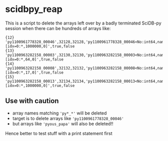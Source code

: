 # scidbpy_reap

This is a script to delete the arrays left over by a badly terminated SciDB-py session when there can be hundreds of arrays like:
```
{12} 'py1100961778328_00046',32128,32128,'py1100961778328_00046<No:int64,name:string,uaid:int64,aid:int64,schema:string,availability:bool,temporary:bool> [idx=0:*,1000000,0]',true,false
{13} 'py1100963282158_00003',32130,32130,'py1100963282158_00003<No:int64,name:string,library:string> [idx=0:*,64,0]',true,false
{14} 'py1100963282158_00008',32132,32132,'py1100963282158_00008<No:int64,name:string,type:string> [idx=0:*,17,0]',true,false
{15} 'py1100963282158_00013',32134,32134,'py1100963282158_00013<No:int64,name:string,uaid:int64,aid:int64,schema:string,availability:bool,temporary:bool> [idx=0:*,1000000,0]',true,false
```

## Use with caution

- array names matching `'py*_*'` will be deleted 
- target is to delete arrays like `'py1100961778328_00046'`
- but arrays like `'pyous_papa'` will also be deleted!!

Hence better to test stuff with a print statement first
